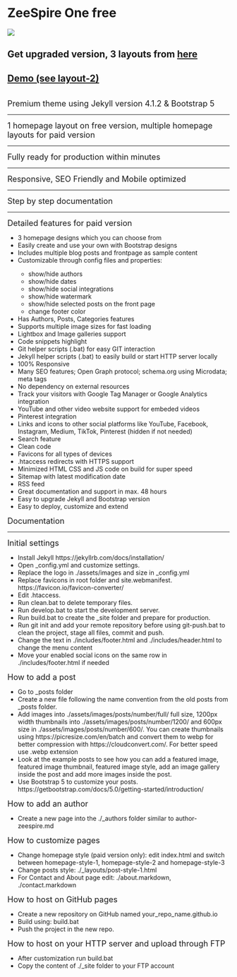 <h1> ZeeSpire One free</h1>
<img src="https://user-images.githubusercontent.com/16501430/146078595-6685bcdb-b360-42a0-96fc-8235355d6ff5.png">
<h2> Get upgraded version, 3 layouts from <a href="https://shop.zeespire.com">here</a></h2>
<h2>  <a href="https://shop.zeespire.com">Demo (see layout-2)</a> </h2>
<br>
<font size="4">Premium theme using Jekyll version 4.1.2 & Bootstrap 5</font>
<hr>
<font size="4">1 homepage layout on free version, multiple homepage layouts for paid version</font>
<hr>
<font size="4">Fully ready for production within minutes</font> 
<hr>
<font size="4">Responsive, SEO Friendly and Mobile optimized</font>
<hr>
<font size="4">Step by step documentation</font>
<hr>
<font size="4">Detailed features for paid version</font>
<ul>
    <li>3 homepage designs which you can choose from</li>
    <li>Easily create and use your own with Bootstrap designs </li>
    <li>Includes multiple blog posts and frontpage as sample content </li>
    <li>Customizable through config files and properties:</li>
    <ul>
        <li> show/hide authors</li>
        <li> show/hide dates</li>
        <li> show/hide social integrations</li>
        <li> show/hide watermark</li>
        <li> show/hide selected posts on the front page</li>
        <li> change footer color </li>
    </ul>
    <li>Has Authors, Posts, Categories features </li>
    <li>Supports multiple image sizes for fast loading </li>
    <li>Lightbox and Image galleries support </li>
    <li>Code snippets highlight </li>
    <li>Git helper scripts (.bat) for easy GIT interaction </li>
    <li>Jekyll helper scripts (.bat) to easily build or start HTTP server locally </li>
    <li>100% Responsive </li>
    <li>Many SEO features; Open Graph protocol; schema.org using Microdata; meta tags </li>
    <li>No dependency on external resources </li>
    <li>Track your visitors with Google Tag Manager or Google Analytics integration </li>
    <li>YouTube and other video website support for embeded videos</li>
    <li>Pinterest integration </li>
    <li>Links and icons to other social platforms like YouTube, Facebook, Instagram, Medium, TikTok, Pinterest (hidden if not needed) </li>
    <li>Search feature </li>
    <li>Clean code </li>
    <li>Favicons for all types of devices</li>
    <li>.htaccess redirects with HTTPS support </li>
    <li>Minimized HTML CSS and JS code on build for super speed </li>
    <li>Sitemap with latest modification date </li>
    <li>RSS feed </li>
    <li>Great documentation and support in max. 48 hours </li>
    <li>Easy to upgrade Jekyll and Bootstrap version</li>
    <li>Easy to deploy, customize and extend </li>
</ul>


<font size="4"> Documentation</font>
<hr>
<font size="4"> Initial settings </font>
 <ul>
    <li>Install Jekyll https://jekyllrb.com/docs/installation/</li> 
    <li>Open _config.yml and customize settings. </li>
    <li>Replace the logo in ./assets/images and size in _config.yml </li>
    <li>Replace favicons in root folder and site.webmanifest. https://favicon.io/favicon-converter/ </li>
    <li>Edit .htaccess. </li>
    <li>Run clean.bat to delete temporary files. </li>
    <li>Run develop.bat to start the development server. </li>
    <li>Run build.bat to create the _site folder and prepare for production. </li>
    <li>Run git init and add your remote repository before using git-push.bat to clean the project, stage all files, commit and push. </li>
    <li>Change the text in ./includes/footer.html and ./includes/header.html to change the menu content</li>
    <li>Move your enabled social icons on the same row in ./includes/footer.html if needed </li>
 </ul>

<font size="4"> How to add a post </font>
 <ul>
    <li>Go to _posts folder </li>
    <li>Create a new file following the name convention from the old posts from _posts folder. </li>
    <li>Add images into ./assets/images/posts/number/full/ full size, 1200px width thumbnails into ./assets/images/posts/number/1200/ and 600px size in ./assets/images/posts/number/600/. You can create thumbnails using https://picresize.com/en/batch and convert them to webp for better compression with https://cloudconvert.com/. For better speed use .webp extension </li>
    <li>Look at the example posts to see how you can add a featured image, featured image thumbnail, featured image style, add an image gallery inside the post and add more images inside the post. </li>
    <li>Use Bootstrap 5 to customize your posts. https://getbootstrap.com/docs/5.0/getting-started/introduction/ </li>
 </ul>

<font size="4"> How to add an author </font>
 <ul>
    <li>Create a new page into the ./_authors folder similar to author-zeespire.md</li>
 </ul>

<font size="4"> How to customize pages </font>
 <ul>
    <li>Change homepage style (paid version only): edit index.html and switch between homepage-style-1, homepage-style-2 and homepage-style-3</li>
    <li>Change posts style: ./_layouts/post-style-1.html </li>
    <li>For Contact and About page edit: ./about.markdown, ./contact.markdown </li>
 </ul>

<font size="4"> How to host on GitHub pages </font>
<ul>
    <li>Create a new repository on GitHub named your_repo_name.github.io </li>
    <li>Build using: build.bat </li>
    <li>Push the project in the new repo. </li>
</ul>

<font size="4"> How to host on your HTTP server and upload through FTP </font>
<ul>
    <li>After customization run build.bat</li>
    <li>Copy the content of ./_site folder to your FTP account</li>
</ul>
 